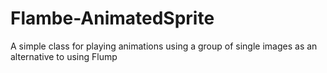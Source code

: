 # Flambe-AnimatedSprite
A simple class for playing animations using a group of single images as an alternative to using Flump
